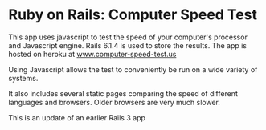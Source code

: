 # Ruby on Rails: Computer Speed Test

This app uses javascript to test the speed of your computer's processor and Javascript engine. Rails 6.1.4 is used to store the results. The app is hosted on heroku at www.computer-speed-test.us

Using Javascript allows the test to conveniently be run on a wide variety of systems.

It also includes several static pages comparing the speed of different languages and browsers. Older browsers are very much slower.

This is an update of an earlier Rails 3 app
